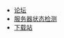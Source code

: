 * [论坛](https://bbs.mcgugugu.cc/)
* [服务器状态检测](https://status.mcgugugu.cc/)
* [下载站](https://cloud.mcgugugu.cc/)